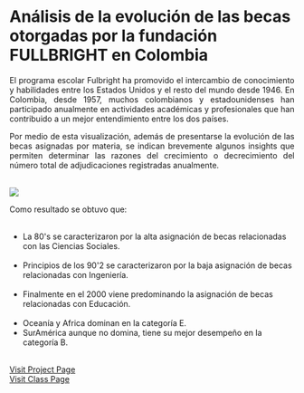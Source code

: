 # An&aacute;lisis de la evoluci&oacute;n de las becas otorgadas por la fundaci&oacute;n FULLBRIGHT en Colombia

<p align="justify">
El programa escolar Fulbright ha promovido el intercambio de conocimiento y habilidades entre los Estados Unidos y el resto del mundo desde 1946. En Colombia, desde 1957, muchos colombianos y estadounidenses han participado anualmente en actividades acad&eacute;micas y profesionales que han contribuido a un mejor entendimiento entre los dos pa&iacute;ses.
</p>
<p align="justify">
Por medio de esta visualizaci&oacute;n, adem&aacute;s de presentarse la evoluci&oacute;n de las becas asignadas por materia, se indican brevemente algunos insights que permiten determinar las razones del crecimiento o decrecimiento del n&uacute;mero total de adjudicaciones registradas anualmente.
</p>
</div>
<br>
<img src="https://arturopolo.github.io/dominancia-juegos-olimpicos-rio.github.io/ImagenReadME.jpg">
<br>
<p align="justify">Como resultado se obtuvo que:</p>
<ul>
    <li>La 80's se caracterizaron por la alta asignaci&oacute;n de becas relacionadas con las Ciencias Sociales.</li>
    <li>Principios de los 90'2 se caracterizaron por la baja asignaci&oacute;n de becas relacionadas con Ingenier&iacute;a.</li>
    <li>Finalmente en el 2000 viene predominando la asignaci&oacute;n de becas relacionadas con Educaci&oacute;n.</li>
    <li>Ocean&iacute;a y Africa dominan en la categor&iacute;a E.</li>
    <li>SurAm&eacute;rica aunque no domina, tiene su mejor desempe&ntilde;o en la categor&iacute;a B.</li>
</ul>
<br>
<a href="https://arturopolo.github.io/evolucion-becas-fullbright-colombia.github.io/">Visit Project Page</a>
<br>
<a href="http://johnguerra.co/classes/visual_analytics_fall_2017">Visit Class Page</a>
<br>
